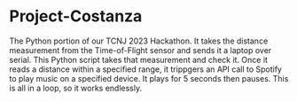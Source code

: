 # Project-Costanza
The Python portion of our TCNJ 2023 Hackathon. It takes the distance measurement from the Time-of-Flight sensor and sends it a laptop over serial. This Python script takes that measurement and check it. Once it reads a distance within a specified range, it trippgers an API call to Spotify to play music on a specified device. It plays for 5 seconds then pauses. This is all in a loop, so it works endlessly. 
